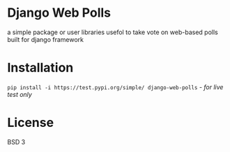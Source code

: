 # Django Web Polls

a simple package or user libraries usefol to take vote on web-based polls built for django framework

# Installation

`pip install -i https://test.pypi.org/simple/ django-web-polls` - *for live test only*

# License

BSD 3
